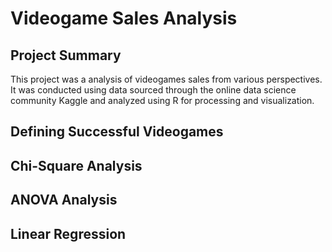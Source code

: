 # Videogame Sales Analysis


## Project Summary

This project was a analysis of videogames sales from various perspectives. It was conducted using data sourced through the online data science community Kaggle and analyzed using R for processing and visualization.  

## Defining Successful Videogames


## Chi-Square Analysis


## ANOVA Analysis


## Linear Regression


